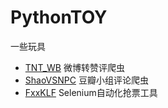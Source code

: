 # PythonTOY

一些玩具

- [TNT_WB](https://github.com/gulico/PythonTOY/tree/master/TNT_WB) 微博转赞评爬虫
- [ShaoVSNPC](https://github.com/gulico/PythonTOY/tree/master/ShaoVSNPC) 豆瓣小组评论爬虫
- [FxxKLF](https://github.com/gulico/PythonTOY/tree/master/FxxKLF) Selenium自动化抢票工具